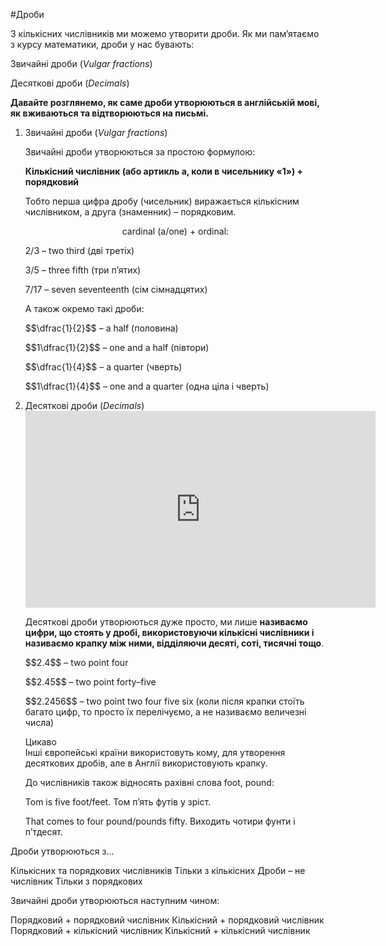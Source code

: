 #Дроби

<p>З кількісних числівників ми можемо утворити дроби. Як ми пам’ятаємо з курсу математики, дроби у нас бувають:</p>

<p><span class="p1">Звичайні дроби</span> (<i>Vulgar fractions</i>)</p>

<p><span class="p1">Десяткові дроби</span> (<i>Decimals</i>)</p>

<p><b>Давайте розглянемo, як саме дроби утворюються в англійській мові, як вживаються та відтворюються на письмі.</b></p>

<ol>
<li><span class="p1">Звичайні дроби</span> (<i>Vulgar fractions</i>)</li>
<p>Звичайні дроби утворюються за простою формулою:</p>
<p><b>Кількісний числівник (або артикль a, коли в чисельнику «1») + порядковий</b></p>
<p>Тобто перша цифра дробу (чисельник) виражається кількісним числівником, а друга (знаменник) – порядковим.</p>
<p align="center"><span class="p1">cardinal  (a/one) +  ordinal:</span></p>
<p>2/3 – two third (дві третіх)</p>
<p>3/5 – three fifth (три п’ятих)</p>
<p>7/17 – seven seventeenth (сім сімнадцятих)</p>
<p>А також окремо такі дроби:</p>
<p>$$\dfrac{1}{2}$$ – a half (половина)</p>
<p>$$1\dfrac{1}{2}$$ – one and a half (півтори)</p>
<p>$$\dfrac{1}{4}$$ – a quarter (чверть)</p>
<p>$$1\dfrac{1}{4}$$ – one and a quarter (одна ціла і чверть)</p>
<li><span class="p1">Десяткові дроби</span> (<i>Decimals</i>)</li>

<div class="fluidMedia">
<iframe align="center" width="560" height="315" src="https://www.youtube.com/embed/udrIEp2m2LE" frameborder="0" allowfullscreen></iframe>
</div>
<div class="popup">
</div>

<p>Десяткові дроби утворюються дуже просто, ми лише <b>називаємо цифри, що стоять у дробі, використовуючи кількісні числівники і називаємо крапку між ними, відділяючи десяті, соті, тисячні тощо</b>.</p>
<p>$$2.4$$ – two point four</p>
<p>$$2.45$$ – two point forty–five</p>
<p>$$2.2456$$ – two point two four five six (коли після крапки стоїть багато цифр, то просто їх перелічуємо, а не називаємо величезні числа)</p>
<div class="eoz-wrap">
<span class="eoz">Цикаво</span>
<div class="eoz-text">
Інші європейські країни використовуть кому, для утворення десяткових дробів, але в Англії використовують крапку.
</div>
</div>
<p>До числівників також відносять рахівні слова foot, pound:</p>
<p>Tom is five foot/feet. Том п’ять футів у зріст.</p>
<p>That comes to four pound/pounds fifty. Виходить чотири фунти і п’тдесят.</p>
</ol>

<quiz correctLabel="correct" incorrectLabel="incorrect" checkLabel="check">
    <question text="">
        <p>Дроби утворюються з...</p>
        <answer>Кількісних та порядкових числівників</answer>
        <answer correct>Тільки з кількісних</answer>
        <answer>Дроби – не числівник</answer>
        <answer>Тільки з порядкових</answer>
    </question>
    <question text="">
        <p>Звичайні дроби утворюються наступним чином:</p>
        <answer>Порядковий + порядковий числівник</answer>
        <answer correct>Кількісний + порядковий числівник</answer>
        <answer>Порядковий + кількісний числівник</answer>
        <answer>Кількісний + кількісний числівник</answer>
    </question>
</quiz>    

